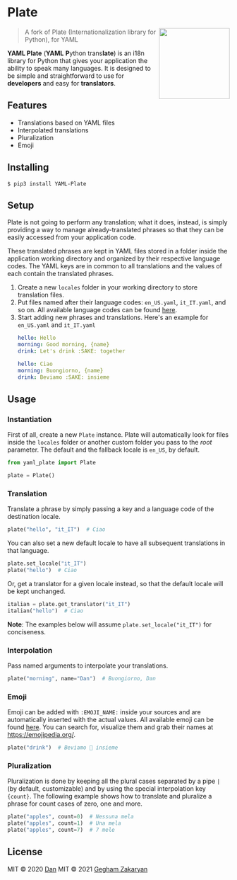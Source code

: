 # Plate

<img src="https://i.imgur.com/hZcl3uS.png" width="160" align="right">

> A fork of Plate (Internationalization library for Python), for YAML

**YAML Plate** (**YAML** **P**ython trans**late**) is an i18n library for Python that gives your application the ability to
speak many languages. It is designed to be simple and straightforward to use for **developers** and easy for
**translators**.

## Features

- Translations based on YAML files
- Interpolated translations
- Pluralization
- Emoji

## Installing

``` shell
$ pip3 install YAML-Plate
```

## Setup

Plate is not going to perform any translation; what it does, instead, is simply providing a way to manage
already-translated phrases so that they can be easily accessed from your application code.

These translated phrases are kept in YAML files stored in a folder inside the application working directory and
organized by their respective language codes. The YAML keys are in common to all translations and the values
of each contain the translated phrases.

1. Create a new `locales` folder in your working directory to store translation files.
2. Put files named after their language codes: `en_US.yaml`, `it_IT.yaml`, and so on. All available language codes can
   be found [here](yaml_plate/languages.py).
3. Start adding new phrases and translations. Here's an example for `en_US.yaml` and `it_IT.yaml`
    ``` yaml
    hello: Hello
    morning: Good morning, {name}
    drink: Let's drink :SAKE: together
    ```
    ``` yaml
    hello: Ciao
    morning: Buongiorno, {name}
    drink: Beviamo :SAKE: insieme
    ```
 
## Usage
 
### Instantiation

First of all, create a new `Plate` instance. Plate will automatically look for files inside the `locales` folder
or another custom folder you pass to the *root* parameter. The default and the fallback locale is `en_US`, by default.

``` python
from yaml_plate import Plate

plate = Plate()
```

### Translation

Translate a phrase by simply passing a key and a language code of the destination locale.

``` python
plate("hello", "it_IT")  # Ciao
```

You can also set a new default locale to have all subsequent translations in that language.

``` python
plate.set_locale("it_IT")
plate("hello")  # Ciao
```

Or, get a translator for a given locale instead, so that the default locale will be kept unchanged.

``` python
italian = plate.get_translator("it_IT")
italian("hello")  # Ciao
```

**Note**: The examples below will assume `plate.set_locale("it_IT")` for conciseness.

### Interpolation

Pass named arguments to interpolate your translations.

``` python
plate("morning", name="Dan")  # Buongiorno, Dan
```

### Emoji

Emoji can be added with `:EMOJI_NAME:` inside your sources and are automatically inserted with the actual values.
All available emoji can be found [here](yaml_plate/emojipedia.py). You can search for, visualize them and grab their
names at https://emojipedia.org/.

``` python
plate("drink")  # Beviamo 🍶 insieme
```

### Pluralization

Pluralization is done by keeping all the plural cases separated by a pipe `|` (by default, customizable) and by using the special interpolation
key `{count}`. The following example shows how to translate and pluralize a phrase for count cases of zero, one and more.

``` python
plate("apples", count=0)  # Nessuna mela
plate("apples", count=1)  # Una mela
plate("apples", count=7)  # 7 mele
```

## License

MIT © 2020 [Dan](https://github.com/delivrance)
MIT © 2021 [Gegham Zakaryan](https://github.com/zakaryan2004)
